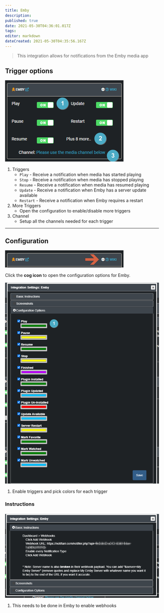 ```yaml
---
title: Emby
description: 
published: true
date: 2021-05-30T04:36:01.017Z
tags: 
editor: markdown
dateCreated: 2021-05-30T04:35:56.167Z
---
```


> This integration allows for notifications from the Emby media app


## Trigger options

![trigger-channels.png](/emby/trigger-channels.png)

1. Triggers
    - `Play` - Receive a notification when media has started playing
    - `Stop` - Receive a notification when media has stopped playing
    - `Resume` - Receive a notification when media has resumed playing
    - `Update` - Receive a notification when Emby has a server update available
    - `Restart` - Receive a notification when Emby requires a restart
1. More Triggers
    - Open the configuration to enable/disable more triggers
1. Channel
    - Setup all the channels needed for each trigger

---

## Configuration

![open-configuration.png](/emby/open-configuration.png)

Click the **cog icon** to open the configuration options for Emby.

![configuration.png](/emby/configuration.png)

1. Enable triggers and pick colors for each trigger

### Instructions

![instructions.png](/emby/instructions.png)

1. This needs to be done in Emby to enable webhooks
